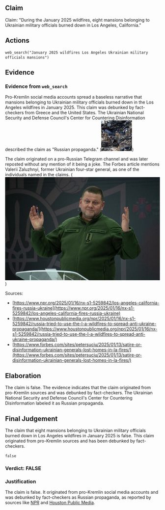 ## Claim
Claim: "During the January 2025 wildfires, eight mansions belonging to Ukrainian military officials burned down in Los Angeles, California."

## Actions
```
web_search("January 2025 wildfires Los Angeles Ukrainian military officials mansions")
```

## Evidence
### Evidence from `web_search`
Pro-Kremlin social media accounts spread a baseless narrative that mansions belonging to Ukrainian military officials burned down in the Los Angeles wildfires in January 2025. This claim was debunked by fact-checkers from Greece and the United States. The Ukrainian National Security and Defense Council's Center for Countering Disinformation described the claim as "Russian propaganda." (![image 2335](media/2025-08-07_20-30-1754598606-937437.jpg))

The claim originated on a pro-Russian Telegram channel and was later reposted without any mention of it being a joke. The Forbes article mentions Valerii Zaluzhnyi, former Ukrainian four-star general, as one of the individuals named in the claims. (![image 2342](media/2025-08-07_20-30-1754598640-955496.jpg))

Sources:
*   [https://www.npr.org/2025/01/16/nx-s1-5259842/los-angeles-california-fires-russia-ukraine](https://www.npr.org/2025/01/16/nx-s1-5259842/los-angeles-california-fires-russia-ukraine)
*   [https://www.houstonpublicmedia.org/npr/2025/01/16/nx-s1-5259842/russia-tried-to-use-the-l-a-wildfires-to-spread-anti-ukraine-propaganda/](https://www.houstonpublicmedia.org/npr/2025/01/16/nx-s1-5259842/russia-tried-to-use-the-l-a-wildfires-to-spread-anti-ukraine-propaganda/)
*   [https://www.forbes.com/sites/petersuciu/2025/01/13/satire-or-disinformation-ukrainian-generals-lost-homes-in-la-fires/](https://www.forbes.com/sites/petersuciu/2025/01/13/satire-or-disinformation-ukrainian-generals-lost-homes-in-la-fires/)


## Elaboration
The claim is false. The evidence indicates that the claim originated from pro-Kremlin sources and was debunked by fact-checkers. The Ukrainian National Security and Defense Council's Center for Countering Disinformation labeled it as Russian propaganda.


## Final Judgement
The claim that eight mansions belonging to Ukrainian military officials burned down in Los Angeles wildfires in January 2025 is false. This claim originated from pro-Kremlin sources and has been debunked by fact-checkers.

`false`

### Verdict: FALSE

### Justification
The claim is false. It originated from pro-Kremlin social media accounts and was debunked by fact-checkers as Russian propaganda, as reported by sources like [NPR](https://www.npr.org/2025/01/16/nx-s1-5259842/los-angeles-california-fires-russia-ukraine) and [Houston Public Media](https://www.houstonpublicmedia.org/npr/2025/01/16/nx-s1-5259842/russia-tried-to-use-the-l-a-wildfires-to-spread-anti-ukraine-propaganda/).
